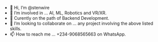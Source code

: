 - 👋 Hi, I’m @stenwire
- 👀 I’m involved in ... AI, ML, Robotics and VR/XR.
- 🌱 Curently on the path of Backend Development.
- 💞️ I’m looking to collaborate on ... any project involving the above listed skills.
- 📫 How to reach me ... +234-9068565663 on WhatsApp.

<!---
stenwire/stenwire is a ✨ special ✨ repository because its `README.md` (this file) appears on your GitHub profile.
You can click the Preview link to take a look at your changes.
--->
